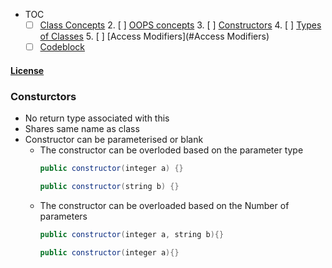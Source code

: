 - TOC
	* [ ] [Class Concepts](#Class)
		2. [ ] [OOPS concepts](#OOPsConcept)
		3. [ ] [Constructors](#Consturctors)
		4. [ ] [Types of Classes](#ClassTypes)
		5. [ ] [Access Modifiers](#Access Modifiers)
	* [ ] [Codeblock](#codeblock)

#### [License](https://raw.githubusercontent.com/dragonwarrior87/MyNotes/gh-pages/LICENSE)

### Consturctors
* No return type associated with this
* Shares same name as class
* Constructor can be parameterised or blank
	+ The constructor can be overloded based on the parameter type
		```java
		public constructor(integer a) {}

		public constructor(string b) {}
		```
	+ The constructor can be overloaded based on the Number of parameters
		```java
		public constructor(integer a, string b){}
		
		public constructor(integer a){}
		```
		
		
